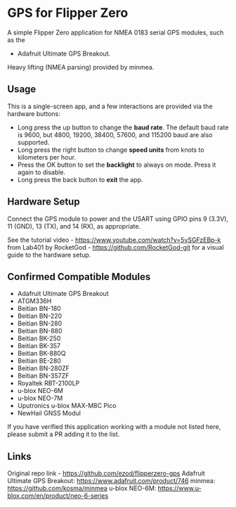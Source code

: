 # GPS for Flipper Zero

A simple Flipper Zero application for NMEA 0183 serial GPS modules, such as the
- Adafruit Ultimate GPS Breakout.

Heavy lifting (NMEA parsing) provided by minmea.

## Usage

This is a single-screen app, and a few interactions are provided via the
hardware buttons:

- Long press the up button to change the **baud rate**. The default baud rate
  is 9600, but 4800, 19200, 38400, 57600, and 115200 baud are also supported.
- Long press the right button to change **speed units** from knots to
  kilometers per hour.
- Press the OK button to set the **backlight** to always on mode. Press it
  again to disable.
- Long press the back button to **exit** the app.

## Hardware Setup

Connect the GPS module to power and the USART using GPIO pins 9 (3.3V), 11
(GND), 13 (TX), and 14 (RX), as appropriate.


See the tutorial video - https://www.youtube.com/watch?v=5vSGFzEBp-k from
Lab401 by RocketGod - https://github.com/RocketGod-git for a visual guide to
the hardware setup.

## Confirmed Compatible Modules

* Adafruit Ultimate GPS Breakout
* ATGM336H
* Beitian BN-180
* Beitian BN-220
* Beitian BN-280
* Beitian BN-880
* Beitian BK-250
* Beitian BK-357
* Beitian BK-880Q
* Beitian BE-280
* Beitian BN-280ZF
* Beitian BN-357ZF
* Royaltek RBT-2100LP
* u-blox NEO-6M
* u-blox NEO-7M
* Uputronics u-blox MAX-M8C Pico
* NewHail GNSS Modul

If you have verified this application working with a module not listed here,
please submit a PR adding it to the list.

## Links

Original repo link - https://github.com/ezod/flipperzero-gps
Adafruit Ultimate GPS Breakout: https://www.adafruit.com/product/746
minmea: https://github.com/kosma/minmea
u-blox NEO-6M: https://www.u-blox.com/en/product/neo-6-series
